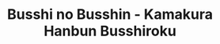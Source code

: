 --- 
title: "Busshi no Busshin - Kamakura Hanbun Busshiroku"
publishdate: "2019-8-18T16:48:46+02:00"
src: "https://365manga.net/manga/busshi-no-busshin-kamakura-hanbun-busshiroku"
image: "https://data.365manga.net/images/thumbnails/6492-busshi-no-busshin-kamakura-hanbun-busshiroku.jpg"
description: ""
---